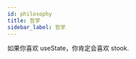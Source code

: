 ```yaml
---
id: philosophy
title: 哲学
sidebar_label: 哲学
---
```


如果你喜欢 useState，你肯定会喜欢 <span className="name">stook</span>.
